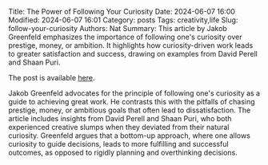 Title: The Power of Following Your Curiosity
Date: 2024-06-07 16:00
Modified: 2024-06-07 16:01
Category: posts
Tags: creativity,life
Slug: follow-your-curiosity
Authors: Nat
Summary: This article by Jakob Greenfeld emphasizes the importance of following one's curiosity over prestige, money, or ambition. It highlights how curiosity-driven work leads to greater satisfaction and success, drawing on examples from David Perell and Shaan Puri.

The post is available [here](https://jakobgreenfeld.com/follow-curiosity).

Jakob Greenfeld advocates for the principle of following one's curiosity as a
guide to achieving great work. He contrasts this with the pitfalls of chasing
prestige, money, or ambitious goals that often lead to dissatisfaction. The
article includes insights from David Perell and Shaan Puri, who both
experienced creative slumps when they deviated from their natural curiosity.
Greenfeld argues that a bottom-up approach, where one allows curiosity to guide
decisions, leads to more fulfilling and successful outcomes, as opposed to
rigidly planning and overthinking decisions.

